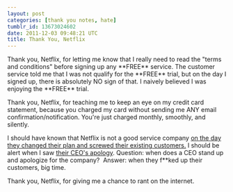 ```yaml
---
layout: post
categories: [thank you notes, hate]
tumblr_id: 13673024602
date: 2011-12-03 09:48:21 UTC
title: Thank You, Netflix
---
```


<p>Thank you, Netflix, for letting me know that I really need to read the "terms and conditions" before signing up any **FREE** service. The customer service told me that I was not qualify for the **FREE** trial, but on the day I signed up, there is absolutely NO sign of that. I naively believed I was enjoying the **FREE** trial.</p>&#13;
&#13;
<p>Thank you, Netflix, for teaching me to keep an eye on my credit card statement, because you charged my card without sending me ANY email confirmation/notification. You're just charged monthly, smoothly, and silently.</p>&#13;
&#13;
<p>I should have known that Netflix is not a good service company <a href="http://blog.netflix.com/2011/07/netflix-introduces-new-plans-and.html">on the day they changed their plan and screwed their existing customers.</a> I should be alert when I saw <a href="http://blog.netflix.com/2011/09/explanation-and-some-reflections.html">their CEO's apology</a>. Question: when does a CEO stand up and apologize for the company?  Answer: when they f**ked up their customers, big time.</p>&#13;
&#13;
<p>Thank you, Netflix, for giving me a chance to rant on the internet.</p> 

